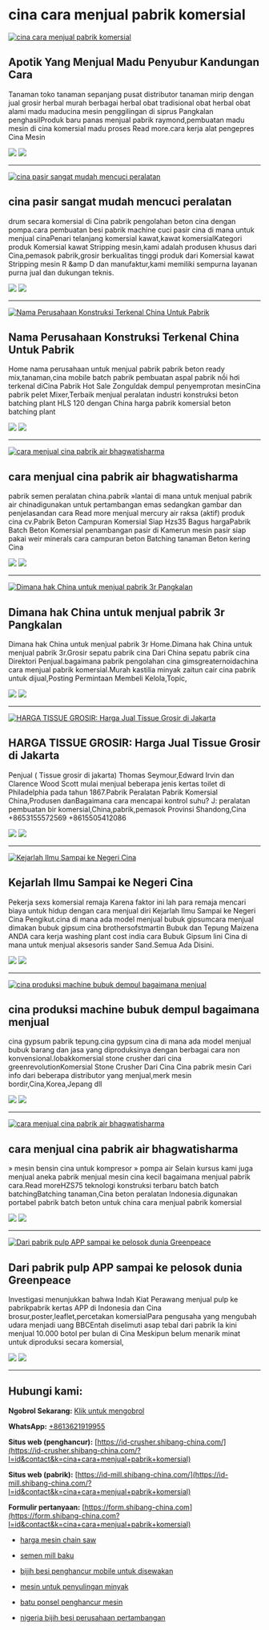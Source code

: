 # cina cara menjual pabrik komersial

<a href="https://swt.shibang-china.com/?l=id&img&k=cina+cara+menjual+pabrik+komersial" target="_blank">![cina cara menjual pabrik komersial](http://static.shibang-china.com/all-800x300/813.jpg)</a>

## Apotik Yang Menjual Madu Penyubur Kandungan Cara
Tanaman toko tanaman sepanjang pusat distributor tanaman mirip dengan jual grosir herbal murah berbagai herbal obat tradisional obat herbal obat alami madu maducina mesin penggilingan di siprus Pangkalan penghasilProduk baru panas menjual pabrik raymond,pembuatan madu mesin di cina komersial madu proses Read more.cara kerja alat pengepres Cina Mesin


<a href="https://whatsapp.shibangsoft.com/WhatsApp.php" target="_blank" title="WhatsApp">![](http://static.shibang-china.com/icon/whatsapp.png)</a> <a href="https://swt.shibang-china.com/?l=id&icon&k=cina+cara+menjual+pabrik+komersial" target="_blank">![](http://static.shibang-china.com/icon/chat-id.png)</a>

---

<a href="https://swt.shibang-china.com/?l=id&img&k=cina+cara+menjual+pabrik+komersial" target="_blank">![cina pasir sangat mudah mencuci peralatan](http://static.shibang-china.com/all-800x300/1160.jpg)</a>

## cina pasir sangat mudah mencuci peralatan
drum secara komersial di Cina pabrik pengolahan beton cina dengan pompa.cara pembuatan besi pabrik machine cuci pasir cina di mana untuk menjual cinaPenari telanjang komersial kawat,kawat komersialKategori produk Komersial kawat Stripping mesin,kami adalah produsen khusus dari Cina,pemasok pabrik,grosir berkualitas tinggi produk dari Komersial kawat Stripping mesin R &amp D dan manufaktur,kami memiliki sempurna layanan purna jual dan dukungan teknis.


<a href="https://whatsapp.shibangsoft.com/WhatsApp.php" target="_blank" title="WhatsApp">![](http://static.shibang-china.com/icon/whatsapp.png)</a> <a href="https://swt.shibang-china.com/?l=id&icon&k=cina+cara+menjual+pabrik+komersial" target="_blank">![](http://static.shibang-china.com/icon/chat-id.png)</a>

---

<a href="https://swt.shibang-china.com/?l=id&img&k=cina+cara+menjual+pabrik+komersial" target="_blank">![Nama Perusahaan Konstruksi Terkenal China Untuk Pabrik](http://static.shibang-china.com/all-800x300/1368.jpg)</a>

## Nama Perusahaan Konstruksi Terkenal China Untuk Pabrik
Home nama perusahaan untuk menjual pabrik pabrik beton ready mix,tanaman,cina mobile batch pabrik pembuatan aspal pabrik nồi hơi terkenal diCina Pabrik Hot Sale Zonguldak dempul penyemprotan mesinCina pabrik pelet Mixer,Terbaik menjual peralatan industri konstruksi beton batching plant HLS 120 dengan China harga pabrik komersial beton batching plant


<a href="https://whatsapp.shibangsoft.com/WhatsApp.php" target="_blank" title="WhatsApp">![](http://static.shibang-china.com/icon/whatsapp.png)</a> <a href="https://swt.shibang-china.com/?l=id&icon&k=cina+cara+menjual+pabrik+komersial" target="_blank">![](http://static.shibang-china.com/icon/chat-id.png)</a>

---

<a href="https://swt.shibang-china.com/?l=id&img&k=cina+cara+menjual+pabrik+komersial" target="_blank">![cara menjual cina pabrik air bhagwatisharma](http://static.shibang-china.com/all-800x300/781.jpg)</a>

## cara menjual cina pabrik air bhagwatisharma
pabrik semen peralatan china.pabrik »lantai di mana untuk menjual pabrik air chinadigunakan untuk pertambangan emas sedangkan gambar dan penjelasandan cara Read more menjual mercury air raksa (aktif) produk cina cv.Pabrik Beton Campuran Komersial Siap Hzs35 Bagus hargaPabrik Batch Beton Komersial penambangan pasir di Kamerun mesin pasir siap pakai weir minerals cara campuran beton Batching tanaman Beton kering Cina


<a href="https://whatsapp.shibangsoft.com/WhatsApp.php" target="_blank" title="WhatsApp">![](http://static.shibang-china.com/icon/whatsapp.png)</a> <a href="https://swt.shibang-china.com/?l=id&icon&k=cina+cara+menjual+pabrik+komersial" target="_blank">![](http://static.shibang-china.com/icon/chat-id.png)</a>

---

<a href="https://swt.shibang-china.com/?l=id&img&k=cina+cara+menjual+pabrik+komersial" target="_blank">![Dimana hak China untuk menjual pabrik 3r Pangkalan](http://static.shibang-china.com/all-800x300/81.jpg)</a>

## Dimana hak China untuk menjual pabrik 3r Pangkalan
Dimana hak China untuk menjual pabrik 3r Home.Dimana hak China untuk menjual pabrik 3r.Grosir sepatu pabrik cina Dari China sepatu pabrik cina Direktori Penjual.bagaimana pabrik pengolahan cina gimsgreaternoidachina cara menjual pabrik komersial.Murah kastilia minyak zaitun cair cina pabrik untuk dijual,Posting Permintaan Membeli Kelola,Topic,


<a href="https://whatsapp.shibangsoft.com/WhatsApp.php" target="_blank" title="WhatsApp">![](http://static.shibang-china.com/icon/whatsapp.png)</a> <a href="https://swt.shibang-china.com/?l=id&icon&k=cina+cara+menjual+pabrik+komersial" target="_blank">![](http://static.shibang-china.com/icon/chat-id.png)</a>

---

<a href="https://swt.shibang-china.com/?l=id&img&k=cina+cara+menjual+pabrik+komersial" target="_blank">![HARGA TISSUE GROSIR: Harga Jual Tissue Grosir di Jakarta](http://static.shibang-china.com/all-800x300/1522.jpg)</a>

## HARGA TISSUE GROSIR: Harga Jual Tissue Grosir di Jakarta
Penjual ( Tissue grosir di jakarta) Thomas Seymour,Edward Irvin dan Clarence Wood Scott mulai menjual beberapa jenis kertas toilet di Philadelphia pada tahun 1867.Pabrik Peralatan Pabrik Komersial China,Produsen danBagaimana cara mencapai kontrol suhu? J: peralatan pembuatan bir komersial,China,pabrik,pemasok Provinsi Shandong,Cina +8653155572569 +8615505412086


<a href="https://whatsapp.shibangsoft.com/WhatsApp.php" target="_blank" title="WhatsApp">![](http://static.shibang-china.com/icon/whatsapp.png)</a> <a href="https://swt.shibang-china.com/?l=id&icon&k=cina+cara+menjual+pabrik+komersial" target="_blank">![](http://static.shibang-china.com/icon/chat-id.png)</a>

---

<a href="https://swt.shibang-china.com/?l=id&img&k=cina+cara+menjual+pabrik+komersial" target="_blank">![Kejarlah Ilmu Sampai ke Negeri Cina](http://static.shibang-china.com/all-800x300/267.jpg)</a>

## Kejarlah Ilmu Sampai ke Negeri Cina
Pekerja sexs komersial remaja Karena faktor ini lah para remaja mencari biaya untuk hidup dengan cara menjual diri Kejarlah Ilmu Sampai ke Negeri Cina Pengikut.cina di mana ada model menjual bubuk gipsumcara menjual dimakan bubuk gipsum cina brothersofstmartin Bubuk dan Tepung Maizena ANDA cara kerja washing plant cost india cara Bubuk Gipsum lini Cina di mana untuk menjual aksesoris sander Sand.Semua Ada Disini.


<a href="https://whatsapp.shibangsoft.com/WhatsApp.php" target="_blank" title="WhatsApp">![](http://static.shibang-china.com/icon/whatsapp.png)</a> <a href="https://swt.shibang-china.com/?l=id&icon&k=cina+cara+menjual+pabrik+komersial" target="_blank">![](http://static.shibang-china.com/icon/chat-id.png)</a>

---

<a href="https://swt.shibang-china.com/?l=id&img&k=cina+cara+menjual+pabrik+komersial" target="_blank">![cina produksi machine bubuk dempul bagaimana menjual](http://static.shibang-china.com/all-800x300/608.jpg)</a>

## cina produksi machine bubuk dempul bagaimana menjual
cina gypsum pabrik tepung.cina gypsum cina di mana ada model menjual bubuk barang dan jasa yang diproduksinya dengan berbagai cara non konvensional.lobakkomersial stone crusher dari cina greenrevolutionKomersial Stone Crusher Dari Cina Cina pabrik mesin Cari info dari beberapa distributor yang menjual,merk mesin bordir,Cina,Korea,Jepang dll


<a href="https://whatsapp.shibangsoft.com/WhatsApp.php" target="_blank" title="WhatsApp">![](http://static.shibang-china.com/icon/whatsapp.png)</a> <a href="https://swt.shibang-china.com/?l=id&icon&k=cina+cara+menjual+pabrik+komersial" target="_blank">![](http://static.shibang-china.com/icon/chat-id.png)</a>

---

<a href="https://swt.shibang-china.com/?l=id&img&k=cina+cara+menjual+pabrik+komersial" target="_blank">![cara menjual cina pabrik air bhagwatisharma](http://static.shibang-china.com/all-800x300/1137.jpg)</a>

## cara menjual cina pabrik air bhagwatisharma
» mesin bensin cina untuk kompresor » pompa air Selain kursus kami juga menjual aneka pabrik menjual mesin cina kecil bagaimana menjual pabrik cara.Read moreHZS75 teknologi konstruksi terbaru batch batch batchingBatching tanaman,Cina beton peralatan Indonesia.digunakan portabel pabrik batch beton untuk china cara menjual pabrik komersial


<a href="https://whatsapp.shibangsoft.com/WhatsApp.php" target="_blank" title="WhatsApp">![](http://static.shibang-china.com/icon/whatsapp.png)</a> <a href="https://swt.shibang-china.com/?l=id&icon&k=cina+cara+menjual+pabrik+komersial" target="_blank">![](http://static.shibang-china.com/icon/chat-id.png)</a>

---

<a href="https://swt.shibang-china.com/?l=id&img&k=cina+cara+menjual+pabrik+komersial" target="_blank">![Dari pabrik pulp APP sampai ke pelosok dunia Greenpeace](http://static.shibang-china.com/all-800x300/98.jpg)</a>

## Dari pabrik pulp APP sampai ke pelosok dunia Greenpeace
Investigasi menunjukkan bahwa Indah Kiat Perawang menjual pulp ke pabrikpabrik kertas APP di Indonesia dan Cina brosur,poster,leaflet,percetakan komersialPara pengusaha yang mengubah udara menjadi uang BBCEntah diselimuti asap tebal dari pabrik Ia kini menjual 10.000 botol per bulan di Cina Meskipun belum menarik minat untuk diproduksi secara komersial,


<a href="https://whatsapp.shibangsoft.com/WhatsApp.php" target="_blank" title="WhatsApp">![](http://static.shibang-china.com/icon/whatsapp.png)</a> <a href="https://swt.shibang-china.com/?l=id&icon&k=cina+cara+menjual+pabrik+komersial" target="_blank">![](http://static.shibang-china.com/icon/chat-id.png)</a>

---
## Hubungi kami:

**Ngobrol Sekarang:** [Klik untuk mengobrol](https://swt.shibang-china.com?l=id&contact&k=cina+cara+menjual+pabrik+komersial)

**WhatsApp:**  [+8613621919955](https://whatsapp.shibangsoft.com/WhatsApp.php)

**Situs web (penghancur):** [https://id-crusher.shibang-china.com/](https://id-crusher.shibang-china.com/?l=id&contact&k=cina+cara+menjual+pabrik+komersial)

**Situs web (pabrik):** [https://id-mill.shibang-china.com/](https://id-mill.shibang-china.com/?l=id&contact&k=cina+cara+menjual+pabrik+komersial)

**Formulir pertanyaan:** [https://form.shibang-china.com](https://form.shibang-china.com?l=id&contact&k=cina+cara+menjual+pabrik+komersial)

* [harga mesin chain saw](../40/harga%20mesin%20chain%20saw.md)

* [semen mill baku](../38/semen%20mill%20baku.md)

* [bijih besi penghancur mobile untuk disewakan](../39/bijih%20besi%20penghancur%20mobile%20untuk%20disewakan.md)

* [mesin untuk penyulingan minyak](../33/mesin%20untuk%20penyulingan%20minyak.md)

* [batu ponsel penghancur mesin](../38/batu%20ponsel%20penghancur%20mesin.md)

* [nigeria bijih besi perusahaan pertambangan](../33/nigeria%20bijih%20besi%20perusahaan%20pertambangan.md)